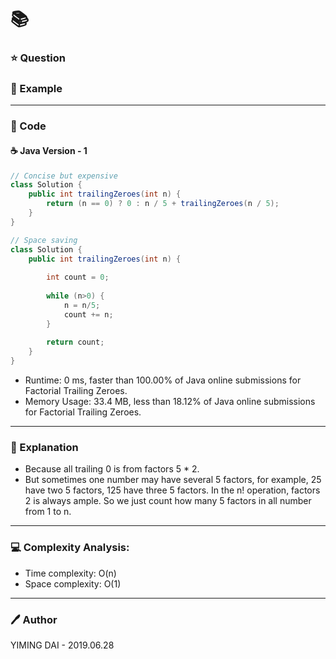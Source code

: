 # :books: []()

### :star: Question




### :car: Example



---

### :hammer: Code

#### :coffee: Java Version - 1

```java
// Concise but expensive
class Solution {
    public int trailingZeroes(int n) {
        return (n == 0) ? 0 : n / 5 + trailingZeroes(n / 5);
    }
}

// Space saving
class Solution {
    public int trailingZeroes(int n) {
        
        int count = 0;
        
        while (n>0) {
            n = n/5;
            count += n;
        }
        
        return count;
    }
}
```

- Runtime: 0 ms, faster than 100.00% of Java online submissions for Factorial Trailing Zeroes.
- Memory Usage: 33.4 MB, less than 18.12% of Java online submissions for Factorial Trailing Zeroes.

---

### :pencil: Explanation

- Because all trailing 0 is from factors 5 * 2.
- But sometimes one number may have several 5 factors, for example, 25 have two 5 factors, 125 have three 5 factors. In the n! operation, factors 2 is always ample. So we just count how many 5 factors in all number from 1 to n.

---

### :computer: Complexity Analysis:

- Time complexity: O(n)
- Space complexity: O(1)

---

### :pen: Author

YIMING DAI - 2019.06.28
